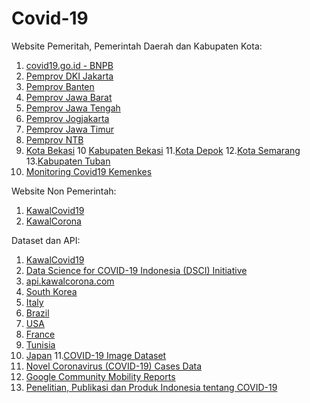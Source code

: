 # Covid-19

Website Pemeritah, Pemerintah Daerah dan Kabupaten Kota:
1. [covid19.go.id - BNPB](https://www.covid19.go.id)
2. [Pemprov DKI Jakarta](https://corona.jakarta.go.id)
3. [Pemprov Banten](https://infocorona.bantenprov.go.id/)
4. [Pemprov Jawa Barat](https://pikobar.jabarprov.go.id/)
5. [Pemprov Jawa Tengah](https://corona.jatengprov.go.id/)
6. [Pemprov Jogjakarta](http://corona.jogjaprov.go.id/)
7. [Pemprov Jawa Timur](http://checkupcovid19.jatimprov.go.id/)
8. [Pemprov NTB](https://corona.ntbprov.go.id/)
9. [Kota Bekasi](http://corona.bekasikota.go.id/)
10 [Kabupaten Bekasi](https://pikokabsi.bekasikab.go.id/)
11.[Kota Depok](http://ccc-19.depok.go.id/)
12.[Kota Semarang](http://siagacorona.semarangkota.go.id/)
13.[Kabupaten Tuban](https://tubankab.go.id/page/informasi-tentang-virus-corona-covid-19)
14. [Monitoring Covid19 Kemenkes](https://covid-monitoring.kemkes.go.id/)


Website Non Pemerintah:
1. [KawalCovid19](https://kawalcovid19.id/)
2. [KawalCorona](https://kawalcorona.com/)

Dataset dan API:
1. [KawalCovid19](https://kcov.id/daftarpositif)
2. [Data Science for COVID-19 Indonesia (DSCI) Initiative](https://www.kaggle.com/ardisragen/indonesia-coronavirus-cases)
3. [api.kawalcorona.com](api.kawalcorona.com)
4. [South Korea](https://www.kaggle.com/kimjihoo/coronavirusdataset)
5. [Italy](https://www.kaggle.com/sudalairajkumar/covid19-in-italy)
6. [Brazil](https://www.kaggle.com/unanimad/corona-virus-brazil)
7. [USA](https://www.kaggle.com/sudalairajkumar/covid19-in-usa)
8. [France](https://www.kaggle.com/lperez/coronavirus-france-dataset)
9. [Tunisia](https://www.kaggle.com/ghassen1302/coronavirus-tunisia)
10. [Japan](https://www.kaggle.com/tsubasatwi/close-contact-status-of-corona-in-japan)
11.[COVID-19 Image Dataset](https://github.com/ieee8023/covid-chestxray-dataset)
12. [Novel Coronavirus (COVID-19) Cases Data ](https://data.humdata.org/dataset/novel-coronavirus-2019-ncov-cases)
13. [Google Community Mobility Reports](https://www.google.com/covid19/mobility/)
14. [Penelitian, Publikasi dan Produk Indonesia tentang COVID-19](http://sinta.ristekbrin.go.id/covid/)
